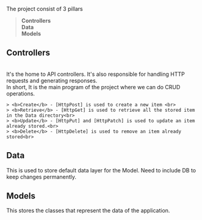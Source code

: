 The project consist of 3 pillars<br>
> <p>
  > <b>Controllers</b><br>
  > <b>Data</b><br>
  > <b>Models</b><br>
</p>

<h2>Controllers</h2><br>
It's the home to API controllers. It's also responsible for handling HTTP requests and generating responses.<br>
In short, It is the main program of the project where we can do CRUD operations.<br>

> <p>
    > <b>Create</b> - [HttpPost] is used to create a new item <br>
    > <b>Retrieve</b> - [HttpGet] is used to retrieve all the stored item in the Data directory<br>
    > <b>Update</b> - [HttpPut] and [HttpPatch] is used to update an item already stored.<br>
    > <b>Delete</b> - [HttpDelete] is used to remove an item already stored<br>
  </p>

<h2>Data</h2>
This is used to store default data layer for the Model. Need to include DB to keep changes permanently.<br>

<h2>Models</h2>
This stores the classes that represent the data of the application. 

